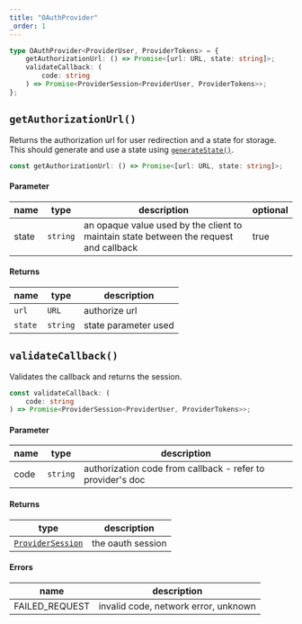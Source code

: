 ```yaml
---
title: "OAuthProvider"
_order: 1
---
```


```ts
type OAuthProvider<ProviderUser, ProviderTokens> = {
	getAuthorizationUrl: () => Promise<[url: URL, state: string]>;
	validateCallback: (
		code: string
	) => Promise<ProviderSession<ProviderUser, ProviderTokens>>;
};
```

## `getAuthorizationUrl()`

Returns the authorization url for user redirection and a state for storage. This should generate and use a state using [`generateState()`](/reference/oauth/lucia-auth-oauth#generatestate).

```ts
const getAuthorizationUrl: () => Promise<[url: URL, state: string]>;
```

#### Parameter

| name  | type     | description                                                                           | optional |
| ----- | -------- | ------------------------------------------------------------------------------------- | -------- |
| state | `string` | an opaque value used by the client to maintain state between the request and callback | true     |

#### Returns

| name    | type     | description          |
| ------- | -------- | -------------------- |
| `url`   | `URL`    | authorize url        |
| `state` | `string` | state parameter used |

## `validateCallback()`

Validates the callback and returns the session.

```ts
const validateCallback: (
	code: string
) => Promise<ProviderSession<ProviderUser, ProviderTokens>>;
```

#### Parameter

| name | type     | description                                                |
| ---- | -------- | ---------------------------------------------------------- |
| code | `string` | authorization code from callback - refer to provider's doc |

#### Returns

| type                                                                | description       |
| ------------------------------------------------------------------- | ----------------- |
| [`ProviderSession`](/reference/oauth/providersession) | the oauth session |

#### Errors

| name           | description                          |
| -------------- | ------------------------------------ |
| FAILED_REQUEST | invalid code, network error, unknown |
